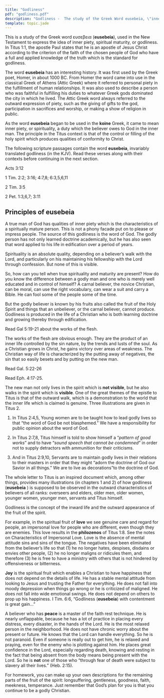 ```yaml
---
title: "Godliness"
pdf: "godliness.pdf"
description: "Godliness -  The study of the Greek Word eusebeia, \"inner piety\", spiritual maturity in believers."
template: topic.jade
---
```


This is a study of the Greek word ευσεβεια (**eusebeia**), used in the New Testament to express the idea of inner piety, spiritual maturity, or godliness. In Titus 1:1, the apostle Paul states that he is an apostle of Jesus Christ according to the criterion of the faith of the chosen people of God who have a full and applied knowledge of the truth which is the standard for godliness.

The word **eusebeia** has an interesting history. It was first used by the Greek poet, Homer, in about 1000 BC. From Homer the word came into use in the classical Greek of Athens (Attic Greek) where it referred to personal piety in the fulfillment of human relationships. It was also used to describe a person who was faithful in fulfilling his duties to whatever Greek gods dominated the city in which he lived. The Attic Greek word always referred to the outward expression of piety, such as
the giving of gifts to the god, participation in sacrifices and worship, or making a show of religion in public.

As the word **eusebeia** began to be used in the **koine** Greek, it came to mean inner piety, or spirituality, a duty which the believer owes to God in the inner man. The principle in the Titus context is that of the control or filling of the holy spirit which produces qualities of conformity to Christ.

The following scripture passages contain the word **eusebeia**, invariably translated godliness (in the KJV). Read these verses along with their contexts before continuing in the next section.

Acts 3:12

1 Tim. 2:2; 3:16; 4:7,8; 6:3,5,6,11

2 Tim. 3:5

2 Pet. 1:3,6,7; 3:11

## Principles of eusebeia

A true man of God has qualities of inner piety which is the characteristics of a spiritually mature person. This is not a phony facade put on to please or impress people. The source of this godliness is the word of God. The godly person has not only learned doctrine academically, but he has also seen that word applied to his life in edification over a period of years.

Spirituality is an absolute quality, depending on a believer’s walk with the Lord, and particularly on his maintaining his fellowship with the Lord through confession. But none of this is visible.

So, how can you tell when true spirituality and maturity are present? How do you know the difference between a godly man and one who is merely well educated and in control of himself? A carnal believer, the novice Christian, can be moral, can use the right vocabulary, can wear a suit and carry a Bible. He can fool some of the people some of the time.

But the godly believer is known by his fruits also called the fruit of the Holy Spirit and things that an unbeliever, or the carnal believer, cannot produce. Godliness is produced in the life of a Christian who is both learning doctrine and growing thereby through edification.

Read Gal 5:19-21 about the works of the flesh.

The works of the flesh are obvious enough. They are the product of an inner life controlled by the sin nature, by the trends and lusts of the soul. As a Christian grows in Christ, he gains victory over areas of weakness. The Christian way of life is characterized by the putting away of negatives, the sin that so easily besets and by putting on the new man.

Read Gal. 5:22-26

Read Eph. 4:17-25.

The new man not only lives in the spirit which is **not visible**, but he also walks in the spirit which is **visible**. One of the great themes of the epistle to Titus is that of the outward walk, which is a demonstration to the world that the inner life which is claimed is genuine. Three illustrations are given in Titus 2.

1. In Titus 2:4,5, Young women are to be taught how to lead godly lives so that “the word of God be not blasphemed.” We have a responsibility for public opinion about the word of God.

2. In Titus 2:7,8, Titus himself is told to show himself a “_pattern of good works_” and to have “_sound speech that cannot be condemned_” in order not to supply detractors with ammunition for their criticisms.

2. And in Titus 2:9,10, Servants are to maintain godly lives in their relations to their masters in order that they might “adorn the doctrine of God our Savior in all things.” We are to live as decorations”to the
doctrine of God.

The whole letter to Titus is an inspired document which, among other things, provides many illustrations (in chapters 1 and 2) of how godliness (**eusebeia** ) is supposed to be observed in the outward characteristics of believers of all ranks: overseers and elders, older men, older women, younger women, younger men, servants and Titus himself.

Godliness is the concept of the inward life and the outward appearance of the fruit of the spirit.

For example, in the spiritual fruit of **love** we see genuine care and regard for people, an impersonal love for people who are different, even though they are enemies. This love results in the **philozenos** of Titus 1:8. See the notes on Characteristics of Impersonal Love. Love is the absence of mental attitude sins and sins of the tongue. The negatives have been eliminated from the believer’s life so that (1) he no longer hates, despises, disdains or envies other people, (2) he no longer maligns or ridicules them, and therefore (3) he is free to have a ministry with others that is not hindered by offensiveness or bitterness.

**Joy** is the spiritual fruit which enables a Christian to have happiness that does not depend on the details of life. He has a stable mental attitude from looking to Jesus and trusting the Father for everything. He does not fall into moody depression when things go wrong or he is criticized of maligned. He does not fall into wide emotional swings. He does not depend on others to prop up his happiness. I Tim. 6:6, “Godliness (**eusebeia**) with contentment is great gain…”

A believer who has **peace** is a master of the faith rest technique. He is nearly unflappable, because he has a lot of practice in placing every distress, every disaster, in the hands of the Lord. He is the most relaxed person in the neighborhood. He does not have chronic worry about the present or future. He knows that the Lord can handle everything. So he is not paranoid. Even if someone is really out to get him, he is relaxed and praying, even for the enemy who is plotting against him. He places great confidence in the Lord, especially regarding death, knowing and resting in the fact that being absent from the body means being present with the Lord. So he is **not** one of those who “through fear of death were subject to slavery all their lives.” (Heb. 2:15).

For homework, you can make up your own descriptions for the remaining parts of the fruit of the spirit: longsuffering, gentleness, goodness, faith, meekness, temperance. Just remember that God’s plan for you is that you continue to be a godly Christian.

